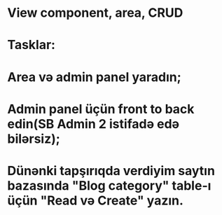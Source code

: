 # View component, area, CRUD
# Tasklar: 
# Area və admin panel yaradın;
# Admin panel üçün front to back edin(SB Admin 2 istifadə edə bilərsiz);
# Dünənki tapşırıqda verdiyim saytın bazasında "Blog category" table-ı üçün "Read və Create" yazın.

